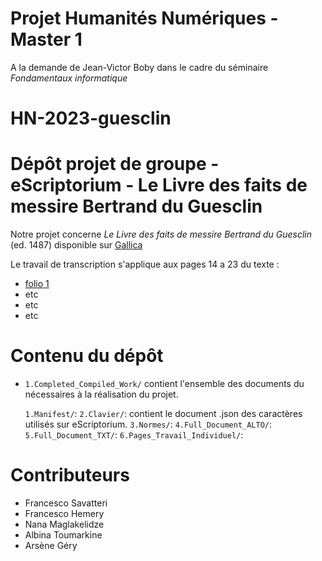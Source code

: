 # Projet Humanités Numériques - Master 1
A la demande de Jean-Victor Boby dans le cadre du séminaire *Fondamentaux informatique*

# HN-2023-guesclin
Dépôt projet de groupe - eScriptorium - Le Livre des faits de messire Bertrand du Guesclin
====

Notre projet concerne *Le Livre des faits de messire Bertrand du Guesclin* (ed. 1487) disponible sur [Gallica](https://gallica.bnf.fr/ark:/12148/bpt6k1110614/f14.item)

Le travail de transcription s'applique aux pages 14 a 23 du texte :
- [folio 1](https://gallica.bnf.fr/ark:/12148/bpt6k1110614/f5.item)
- etc
- etc
- etc

# Contenu du dépôt

- `1.Completed_Compiled_Work/` contient l'ensemble des documents du nécessaires à la réalisation du projet.

  `1.Manifest/`:
  `2.Clavier/`: contient le document .json des caractères utilisés sur eScriptorium.
  `3.Normes/`:
  `4.Full_Document_ALTO/`:
  `5.Full_Document_TXT/`:
  `6.Pages_Travail_Individuel/`:
  
# Contributeurs

- Francesco Savatteri
- Francesco Hemery
- Nana Maglakelidze
- Albina Toumarkine
- Arsène Géry
